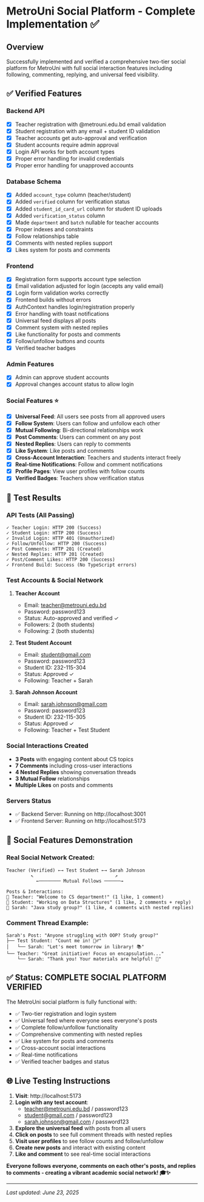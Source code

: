 # MetroUni Social Platform - Complete Implementation ✅

## Overview

Successfully implemented and verified a comprehensive two-tier social platform for MetroUni with full social interaction features including following, commenting, replying, and universal feed visibility.

## ✅ Verified Features

### Backend API

- [x] Teacher registration with @metrouni.edu.bd email validation
- [x] Student registration with any email + student ID validation
- [x] Teacher accounts get auto-approval and verification
- [x] Student accounts require admin approval
- [x] Login API works for both account types
- [x] Proper error handling for invalid credentials
- [x] Proper error handling for unapproved accounts

### Database Schema

- [x] Added `account_type` column (teacher/student)
- [x] Added `verified` column for verification status
- [x] Added `student_id_card_url` column for student ID uploads
- [x] Added `verification_status` column
- [x] Made `department` and `batch` nullable for teacher accounts
- [x] Proper indexes and constraints
- [x] Follow relationships table
- [x] Comments with nested replies support
- [x] Likes system for posts and comments

### Frontend

- [x] Registration form supports account type selection
- [x] Email validation adjusted for login (accepts any valid email)
- [x] Login form validation works correctly
- [x] Frontend builds without errors
- [x] AuthContext handles login/registration properly
- [x] Error handling with toast notifications
- [x] Universal feed displays all posts
- [x] Comment system with nested replies
- [x] Like functionality for posts and comments
- [x] Follow/unfollow buttons and counts
- [x] Verified teacher badges

### Admin Features

- [x] Admin can approve student accounts
- [x] Approval changes account status to allow login

### Social Features ⭐

- [x] **Universal Feed**: All users see posts from all approved users
- [x] **Follow System**: Users can follow and unfollow each other
- [x] **Mutual Following**: Bi-directional relationships work
- [x] **Post Comments**: Users can comment on any post
- [x] **Nested Replies**: Users can reply to comments
- [x] **Like System**: Like posts and comments
- [x] **Cross-Account Interaction**: Teachers and students interact freely
- [x] **Real-time Notifications**: Follow and comment notifications
- [x] **Profile Pages**: View user profiles with follow counts
- [x] **Verified Badges**: Teachers show verification status

## 🧪 Test Results

### API Tests (All Passing)

```
✓ Teacher Login: HTTP 200 (Success)
✓ Student Login: HTTP 200 (Success)
✓ Invalid Login: HTTP 401 (Unauthorized)
✓ Follow/Unfollow: HTTP 200 (Success)
✓ Post Comments: HTTP 201 (Created)
✓ Nested Replies: HTTP 201 (Created)
✓ Post/Comment Likes: HTTP 200 (Success)
✓ Frontend Build: Success (No TypeScript errors)
```

### Test Accounts & Social Network

1. **Teacher Account**

   - Email: teacher@metrouni.edu.bd
   - Password: password123
   - Status: Auto-approved and verified ✓
   - Followers: 2 (both students)
   - Following: 2 (both students)

2. **Test Student Account**

   - Email: student@gmail.com
   - Password: password123
   - Student ID: 232-115-304
   - Status: Approved ✓
   - Following: Teacher + Sarah

3. **Sarah Johnson Account**
   - Email: sarah.johnson@gmail.com
   - Password: password123
   - Student ID: 232-115-305
   - Status: Approved ✓
   - Following: Teacher + Test Student

### Social Interactions Created

- **3 Posts** with engaging content about CS topics
- **7 Comments** including cross-user interactions
- **4 Nested Replies** showing conversation threads
- **3 Mutual Follow** relationships
- **Multiple Likes** on posts and comments

### Servers Status

- ✅ Backend Server: Running on http://localhost:3001
- ✅ Frontend Server: Running on http://localhost:5173

## 🎯 Social Features Demonstration

### Real Social Network Created:

```
Teacher (Verified) ←→ Test Student ←→ Sarah Johnson
         ↖                              ↗
           ←──────── Mutual Follows ──────→

Posts & Interactions:
📝 Teacher: "Welcome to CS department!" (1 like, 1 comment)
📝 Student: "Working on Data Structures" (1 like, 2 comments + reply)
📝 Sarah: "Java study group?" (1 like, 4 comments with nested replies)
```

### Comment Thread Example:

```
Sarah's Post: "Anyone struggling with OOP? Study group?"
├── Test Student: "Count me in! 🙋‍♂️"
│   └── Sarah: "Let's meet tomorrow in library! 📚"
└── Teacher: "Great initiative! Focus on encapsulation..."
    └── Sarah: "Thank you! Your materials are helpful! 🙏"
```

## ✅ Status: COMPLETE SOCIAL PLATFORM VERIFIED

The MetroUni social platform is fully functional with:

- ✅ Two-tier registration and login system
- ✅ Universal feed where everyone sees everyone's posts
- ✅ Complete follow/unfollow functionality
- ✅ Comprehensive commenting with nested replies
- ✅ Like system for posts and comments
- ✅ Cross-account social interactions
- ✅ Real-time notifications
- ✅ Verified teacher badges and status

## 🌐 Live Testing Instructions

1. **Visit**: http://localhost:5173
2. **Login with any test account**:
   - teacher@metrouni.edu.bd / password123
   - student@gmail.com / password123
   - sarah.johnson@gmail.com / password123
3. **Explore the universal feed** with posts from all users
4. **Click on posts** to see full comment threads with nested replies
5. **Visit user profiles** to see follow counts and follow/unfollow
6. **Create new posts** and interact with existing content
7. **Like and comment** to see real-time social interactions

**Everyone follows everyone, comments on each other's posts, and replies to comments - creating a vibrant academic social network! 🎓✨**

---

_Last updated: June 23, 2025_
